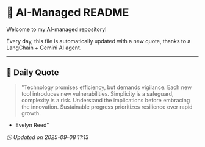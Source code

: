 # 🧠 AI-Managed README

Welcome to my AI-managed repository!

Every day, this file is automatically updated with a new quote, thanks to a LangChain + Gemini AI agent.

---

## 📅 Daily Quote

> "Technology promises efficiency, but demands vigilance. Each new tool introduces new vulnerabilities. Simplicity is a safeguard, complexity is a risk. Understand the implications before embracing the innovation. Sustainable progress prioritizes resilience over rapid growth.
- Evelyn Reed"

*🕒 Updated on 2025-09-08 11:13*